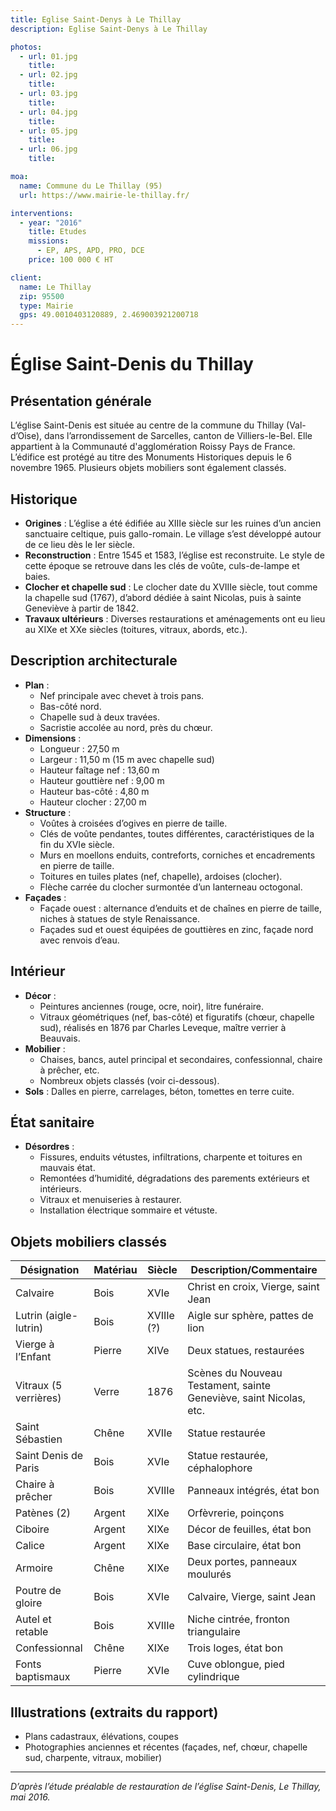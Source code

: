 ```yaml
---
title: Eglise Saint-Denys à Le Thillay
description: Eglise Saint-Denys à Le Thillay

photos:
  - url: 01.jpg
    title:
  - url: 02.jpg
    title:
  - url: 03.jpg
    title:
  - url: 04.jpg
    title:
  - url: 05.jpg
    title:
  - url: 06.jpg
    title:

moa:
  name: Commune du Le Thillay (95)
  url: https://www.mairie-le-thillay.fr/

interventions:
  - year: "2016"
    title: Etudes
    missions:
      - EP, APS, APD, PRO, DCE
    price: 100 000 € HT

client:
  name: Le Thillay
  zip: 95500
  type: Mairie
  gps: 49.0010403120889, 2.469003921200718
---
```


# Église Saint-Denis du Thillay

## Présentation générale

L’église Saint-Denis est située au centre de la commune du Thillay (Val-d’Oise),
dans l’arrondissement de Sarcelles, canton de Villiers-le-Bel. Elle appartient à
la Communauté d'agglomération Roissy Pays de France. L’édifice est protégé au
titre des Monuments Historiques depuis le 6 novembre 1965. Plusieurs objets
mobiliers sont également classés.

## Historique

- **Origines** : L’église a été édifiée au XIIIe siècle sur les ruines d’un
  ancien sanctuaire celtique, puis gallo-romain. Le village s’est développé
  autour de ce lieu dès le Ier siècle.
- **Reconstruction** : Entre 1545 et 1583, l’église est reconstruite. Le style
  de cette époque se retrouve dans les clés de voûte, culs-de-lampe et baies.
- **Clocher et chapelle sud** : Le clocher date du XVIIIe siècle, tout comme la
  chapelle sud (1767), d’abord dédiée à saint Nicolas, puis à sainte Geneviève à
  partir de 1842.
- **Travaux ultérieurs** : Diverses restaurations et aménagements ont eu lieu au
  XIXe et XXe siècles (toitures, vitraux, abords, etc.).

## Description architecturale

- **Plan** :
  - Nef principale avec chevet à trois pans.
  - Bas-côté nord.
  - Chapelle sud à deux travées.
  - Sacristie accolée au nord, près du chœur.
- **Dimensions** :
  - Longueur : 27,50 m
  - Largeur : 11,50 m (15 m avec chapelle sud)
  - Hauteur faîtage nef : 13,60 m
  - Hauteur gouttière nef : 9,00 m
  - Hauteur bas-côté : 4,80 m
  - Hauteur clocher : 27,00 m
- **Structure** :
  - Voûtes à croisées d’ogives en pierre de taille.
  - Clés de voûte pendantes, toutes différentes, caractéristiques de la fin du
    XVIe siècle.
  - Murs en moellons enduits, contreforts, corniches et encadrements en pierre
    de taille.
  - Toitures en tuiles plates (nef, chapelle), ardoises (clocher).
  - Flèche carrée du clocher surmontée d’un lanterneau octogonal.
- **Façades** :
  - Façade ouest : alternance d’enduits et de chaînes en pierre de taille,
    niches à statues de style Renaissance.
  - Façades sud et ouest équipées de gouttières en zinc, façade nord avec
    renvois d’eau.

## Intérieur

- **Décor** :
  - Peintures anciennes (rouge, ocre, noir), litre funéraire.
  - Vitraux géométriques (nef, bas-côté) et figuratifs (chœur, chapelle sud),
    réalisés en 1876 par Charles Leveque, maître verrier à Beauvais.
- **Mobilier** :
  - Chaises, bancs, autel principal et secondaires, confessionnal, chaire à
    prêcher, etc.
  - Nombreux objets classés (voir ci-dessous).
- **Sols** : Dalles en pierre, carrelages, béton, tomettes en terre cuite.

## État sanitaire

- **Désordres** :
  - Fissures, enduits vétustes, infiltrations, charpente et toitures en mauvais
    état.
  - Remontées d’humidité, dégradations des parements extérieurs et intérieurs.
  - Vitraux et menuiseries à restaurer.
  - Installation électrique sommaire et vétuste.

## Objets mobiliers classés

| Désignation           | Matériau | Siècle     | Description/Commentaire                                            |
| --------------------- | -------- | ---------- | ------------------------------------------------------------------ |
| Calvaire              | Bois     | XVIe       | Christ en croix, Vierge, saint Jean                                |
| Lutrin (aigle-lutrin) | Bois     | XVIIIe (?) | Aigle sur sphère, pattes de lion                                   |
| Vierge à l’Enfant     | Pierre   | XIVe       | Deux statues, restaurées                                           |
| Vitraux (5 verrières) | Verre    | 1876       | Scènes du Nouveau Testament, sainte Geneviève, saint Nicolas, etc. |
| Saint Sébastien       | Chêne    | XVIIe      | Statue restaurée                                                   |
| Saint Denis de Paris  | Bois     | XVIe       | Statue restaurée, céphalophore                                     |
| Chaire à prêcher      | Bois     | XVIIIe     | Panneaux intégrés, état bon                                        |
| Patènes (2)           | Argent   | XIXe       | Orfèvrerie, poinçons                                               |
| Ciboire               | Argent   | XIXe       | Décor de feuilles, état bon                                        |
| Calice                | Argent   | XIXe       | Base circulaire, état bon                                          |
| Armoire               | Chêne    | XIXe       | Deux portes, panneaux moulurés                                     |
| Poutre de gloire      | Bois     | XVIe       | Calvaire, Vierge, saint Jean                                       |
| Autel et retable      | Bois     | XVIIIe     | Niche cintrée, fronton triangulaire                                |
| Confessionnal         | Chêne    | XIXe       | Trois loges, état bon                                              |
| Fonts baptismaux      | Pierre   | XVIe       | Cuve oblongue, pied cylindrique                                    |

## Illustrations (extraits du rapport)

- Plans cadastraux, élévations, coupes
- Photographies anciennes et récentes (façades, nef, chœur, chapelle sud,
  charpente, vitraux, mobilier)

---

_D’après l’étude préalable de restauration de l’église Saint-Denis, Le Thillay,
mai 2016._
